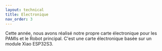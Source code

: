 ```yaml
---
layout: technical
title: Electronique
nav_order: 3
---
```


Cette année, nous avons réalisé notre propre carte électronique pour les PAMIs et le Robot principal.
C'est une carte électronique basée sur un module Xiao ESP32S3.




<kicanvas-embed controls="full">
    <kicanvas-source src="./Carte_Fichiers_KiCad/UniBoard-Xiao.kicad_pcb"></kicanvas-source>
    <kicanvas-source src="./Carte_Fichiers_KiCad/UniBoard-Xiao.kicad_sch"></kicanvas-source>
</kicanvas-embed>
